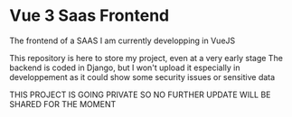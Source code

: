 # Vue 3 Saas Frontend

The frontend of a SAAS I am currently developping in VueJS

This repository is here to store my project, even at a very early stage The backend is coded in Django, but I won't upload it especially in developpement as it could show some security issues or sensitive data

THIS PROJECT IS GOING PRIVATE SO NO FURTHER UPDATE WILL BE SHARED FOR THE MOMENT